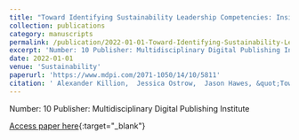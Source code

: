 ```yaml
---
title: "Toward Identifying Sustainability Leadership Competencies: Insights from Mapping a Graduate Sustainability Education Curriculum"
collection: publications
category: manuscripts
permalink: /publication/2022-01-01-Toward-Identifying-Sustainability-Leadership-Competencies-Insights-from-Mapping-a-Graduate-Sustainability-Education-Curriculum
excerpt: 'Number: 10 Publisher: Multidisciplinary Digital Publishing Institute'
date: 2022-01-01
venue: 'Sustainability'
paperurl: 'https://www.mdpi.com/2071-1050/14/10/5811'
citation: ' Alexander Killion,  Jessica Ostrow,  Jason Hawes, &quot;Toward Identifying Sustainability Leadership Competencies: Insights from Mapping a Graduate Sustainability Education Curriculum.&quot; Sustainability, 2022.'
---
```

Number: 10 Publisher: Multidisciplinary Digital Publishing Institute

[Access paper here](https://www.mdpi.com/2071-1050/14/10/5811){:target="_blank"}
